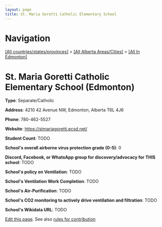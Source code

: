 ```yaml
---
layout: page
title: St. Maria Goretti Catholic Elementary School
---
```

# Navigation

[[All countries/states/provinces]](../../..) > [[All Alberta Areas/Cities]](../..) > [[All In Edmonton]](..)

# St. Maria Goretti Catholic Elementary School (Edmonton)

**Type**: Separate/Catholic

**Address**: 4210 42 Avenue NW, Edmonton, Alberta T6L 4J6

**Phone**: 780-462-5527

**Website**: <https://stmariagoretti.ecsd.net/>

**Student Count**: TODO

**School's overall airborne virus protection grade (0-5)**: 0

**Discord, Facebook, or WhatsApp group for discovery/advocacy for THIS school**: TODO

**School's policy on Ventilation**: TODO

**School's Ventilation Work Completion**: TODO

**School's Air-Purification**: TODO

**School's CO2 monitoring to actively drive ventilation and filtration**: TODO

**School's Wikidata URL**: TODO


[Edit this page](https://github.com/ventilate-schools/AB/edit/main/./Edmonton/St._Maria_Goretti_Catholic_Elementary_School.md). See also [rules for contribution](../../../contribution-rules/)